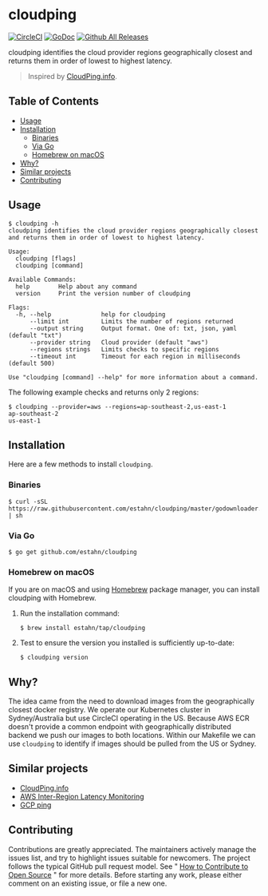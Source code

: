 # cloudping

[![CircleCI](https://img.shields.io/circleci/project/github/badges/shields/master.svg?style=for-the-badge)](https://circleci.com/gh/estahn/cloudping)
[![GoDoc](https://img.shields.io/badge/godoc-reference-5272B4.svg?style=for-the-badge)](https://godoc.org/github.com/estahn/cloudping)
[![Github All Releases](https://img.shields.io/github/downloads/estahn/cloudping/total.svg?style=for-the-badge)](https://github.com/estahn/cloudping/releases)

cloudping identifies the cloud provider regions geographically closest and returns them in order of lowest to highest latency.

> Inspired by [CloudPing.info](https://www.cloudping.info/).

## Table of Contents

<!-- toc -->

- [Usage](#usage)
- [Installation](#installation)
  * [Binaries](#binaries)
  * [Via Go](#via-go)
  * [Homebrew on macOS](#homebrew-on-macos)
- [Why?](#why)
- [Similar projects](#similar-projects)
- [Contributing](#contributing)

<!-- tocstop -->

## Usage

```console
$ cloudping -h
cloudping identifies the cloud provider regions geographically closest
and returns them in order of lowest to highest latency.

Usage:
  cloudping [flags]
  cloudping [command]

Available Commands:
  help        Help about any command
  version     Print the version number of cloudping

Flags:
  -h, --help              help for cloudping
      --limit int         Limits the number of regions returned
      --output string     Output format. One of: txt, json, yaml (default "txt")
      --provider string   Cloud provider (default "aws")
      --regions strings   Limits checks to specific regions
      --timeout int       Timeout for each region in milliseconds (default 500)

Use "cloudping [command] --help" for more information about a command.
```

The following example checks and returns only 2 regions:

```console
$ cloudping --provider=aws --regions=ap-southeast-2,us-east-1
ap-southeast-2
us-east-1
```

## Installation

Here are a few methods to install `cloudping`.

### Binaries

```console
$ curl -sSL https://raw.githubusercontent.com/estahn/cloudping/master/godownloader.sh | sh
```

### Via Go

```console
$ go get github.com/estahn/cloudping
```

### Homebrew on macOS

If you are on macOS and using [Homebrew](https://brew.sh/) package manager, you can install cloudping with Homebrew.

1. Run the installation command:
   ```console
   $ brew install estahn/tap/cloudping
   ```
2. Test to ensure the version you installed is sufficiently up-to-date:
   ```console
   $ cloudping version
   ```

## Why? 

The idea came from the need to download images from the geographically closest docker registry.
We operate our Kubernetes cluster in Sydney/Australia but use CircleCI operating in the US.
Because AWS ECR doesn't provide a common endpoint with geographically distributed backend we push our images to both locations.
Within our Makefile we can use `cloudping` to identify if images should be pulled from the US or Sydney. 

## Similar projects

* [CloudPing.info](https://www.cloudping.info/)
* [AWS Inter-Region Latency Monitoring](https://www.cloudping.co/)
* [GCP ping](http://www.gcping.com/)

## Contributing

Contributions are greatly appreciated.
The maintainers actively manage the issues list, and try to highlight issues suitable for newcomers.
The project follows the typical GitHub pull request model.
See " [How to Contribute to Open Source](https://opensource.guide/how-to-contribute/) " for more details.
Before starting any work, please either comment on an existing issue, or file a new one.

